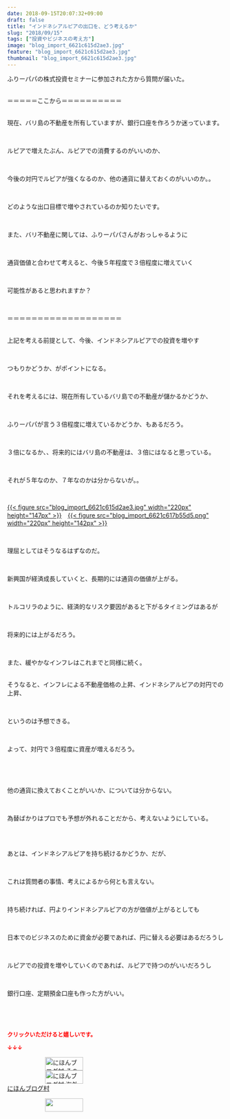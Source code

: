 ```yaml
---
date: 2018-09-15T20:07:32+09:00
draft: false
title: "インドネシアルピアの出口を、どう考えるか"
slug: "2018/09/15"
tags: ["投資やビジネスの考え方"]
image: "blog_import_6621c615d2ae3.jpg"
feature: "blog_import_6621c615d2ae3.jpg"
thumbnail: "blog_import_6621c615d2ae3.jpg"
---
```

<p>ふりーパパの株式投資セミナーに参加された方から質問が届いた。</p><p><br/>＝＝＝＝＝ここから＝＝＝＝＝＝＝＝＝＝</p><p><br/>現在、バリ島の不動産を所有していますが、銀行口座を作ろうか迷っています。</p><p> </p><p>ルピアで増えたぶん、ルピアでの消費するのがいいのか、</p><p> </p><p>今後の対円でルピアが強くなるのか、他の通貨に替えておくのがいいのか。。</p><p> </p><p>どのような出口目標で増やされているのか知りたいです。</p><p> </p><p>また、バリ不動産に関しては、ふりーパパさんがおっしゃるように</p><p> </p><p>通貨価値と合わせて考えると、今後５年程度で３倍程度に増えていく</p><p> </p><p>可能性があると思われますか？</p><p> </p><p>＝＝＝＝＝＝＝＝＝＝＝＝＝＝＝＝＝＝＝</p><p><br/>上記を考える前提として、今後、インドネシアルピアでの投資を増やす</p><p> </p><p>つもりかどうか、がポイントになる。</p><p> </p><p>それを考えるには、現在所有しているバリ島での不動産が儲かるかどうか、</p><p> </p><p>ふりーパパが言う３倍程度に増えているかどうか、もあるだろう。</p><p> </p><p>３倍になるか、、将来的にはバリ島の不動産は、３倍にはなると思っている。</p><p> </p><p>それが５年なのか、７年なのかは分からないが。。</p><p> </p><p><a href="blog_import_6621c615d2ae3.jpg">{{< figure src="blog_import_6621c615d2ae3.jpg" width="220px" height="147px" >}}</a>　<a href="blog_import_6621c617b55d5.png">{{< figure src="blog_import_6621c617b55d5.png" width="220px" height="142px" >}}</a></p><p> </p><p>理屈としてはそうなるはずなのだ。</p><p> </p><p>新興国が経済成長していくと、長期的には通貨の価値が上がる。</p><p> </p><p>トルコリラのように、経済的なリスク要因があると下がるタイミングはあるが</p><p> </p><p>将来的には上がるだろう。</p><p> </p><p>また、緩やかなインフレはこれまでと同様に続く。</p><p><br/>そうなると、インフレによる不動産価格の上昇、インドネシアルピアの対円での上昇、</p><p> </p><p>というのは予想できる。</p><p> </p><p>よって、対円で３倍程度に資産が増えるだろう。</p><p> </p><p> </p><p>他の通貨に換えておくことがいいか、については分からない。</p><p> </p><p>為替ばかりはプロでも予想が外れることだから、考えないようにしている。</p><p> </p><p><br/>あとは、インドネシアルピアを持ち続けるかどうか、だが、</p><p> </p><p>これは質問者の事情、考えによるから何とも言えない。</p><p> </p><p>持ち続ければ、円よりインドネシアルピアの方が価値が上がるとしても</p><p> </p><p>日本でのビジネスのために資金が必要であれば、円に替える必要はあるだろうし</p><p> </p><p>ルピアでの投資を増やしていくのであれば、ルピアで持つのがいいだろうし</p><p> </p><p>銀行口座、定期預金口座も作った方がいい。</p><p> </p><p> </p><p><font color="#ff0000" size="2"><strong>クリックいただけると嬉しいです。</strong></font></p><p><font color="#ff0000" size="2"><strong>↓↓↓</strong></font></p><p><a href="ranking.html?p_cid=01260127" id="&amp;blogmura_banner" target="_blank"><img alt="にほんブログ村 その他生活ブログ 不動産投資へ" border="0" height="31" src="data:image/svg+xml;charset=utf-8,%3Csvg%20xmlns%3D%22http%3A%2F%2Fwww.w3.org%2F2000%2Fsvg%22%20title%3D%22Placeholder%20for%20Images%22%20role%3D%22presentation%22%20viewBox%3D%220%200%2088%2031%22%20%2F%3E" width="88" data-src="https://img-proxy.blog-video.jp/images?url=http%3A%2F%2Flife.blogmura.com%2Fhudousantoushi%2Fimg%2Fhudousantoushi88_31.gif" style="aspect-ratio: auto 88 / 31;"/><noscript><img alt="にほんブログ村 その他生活ブログ 不動産投資へ" border="0" height="31" src="https://img-proxy.blog-video.jp/images?url=http%3A%2F%2Flife.blogmura.com%2Fhudousantoushi%2Fimg%2Fhudousantoushi88_31.gif" width="88"></noscript></a><br/><a href="ranking.html?p_cid=01260127" target="_blank"><img alt="にほんブログ村 海外生活ブログ バリ島情報へ" border="0" height="31" src="data:image/svg+xml;charset=utf-8,%3Csvg%20xmlns%3D%22http%3A%2F%2Fwww.w3.org%2F2000%2Fsvg%22%20title%3D%22Placeholder%20for%20Images%22%20role%3D%22presentation%22%20viewBox%3D%220%200%2088%2031%22%20%2F%3E" width="88" data-src="https://img-proxy.blog-video.jp/images?url=http%3A%2F%2Foverseas.blogmura.com%2Fbali%2Fimg%2Fbali88_31.gif" style="aspect-ratio: auto 88 / 31;"/><noscript><img alt="にほんブログ村 海外生活ブログ バリ島情報へ" border="0" height="31" src="https://img-proxy.blog-video.jp/images?url=http%3A%2F%2Foverseas.blogmura.com%2Fbali%2Fimg%2Fbali88_31.gif" width="88"></noscript></a><br/><a href="ranking.html?p_cid=01260127" target="_blank">にほんブログ村</a></p><p><a href="link.php?1804582" title="人気ブログランキングへ"><img border="0" height="31" src="data:image/svg+xml;charset=utf-8,%3Csvg%20xmlns%3D%22http%3A%2F%2Fwww.w3.org%2F2000%2Fsvg%22%20title%3D%22Placeholder%20for%20Images%22%20role%3D%22presentation%22%20viewBox%3D%220%200%2088%2031%22%20%2F%3E" width="88" data-src="https://blog.with2.net/img/banner/banner_22.gif" style="aspect-ratio: auto 88 / 31;"/><noscript><img border="0" height="31" src="https://blog.with2.net/img/banner/banner_22.gif" width="88"></noscript></a></p><p> </p>

